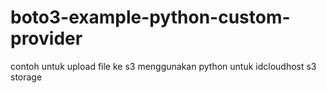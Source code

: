 # boto3-example-python-custom-provider

contoh untuk upload file ke s3 menggunakan python untuk idcloudhost s3 storage
